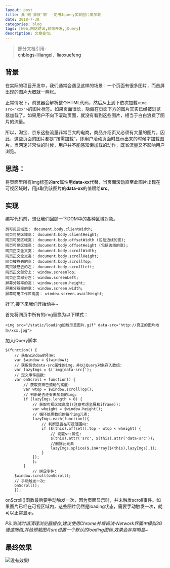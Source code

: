 ```yaml
---
layout: post
title: 此'懒'非彼'懒'--使用Jquery实现图片懒加载
date: 2018-7-30
categories: blog
tags: [Web,网站建设,前端开发,jQuery]
description: 文章金句。
---
```

>部分文档引用:  
[cnblogs-liliangel](https://www.cnblogs.com/liliangel/p/6122836.html)、[liaoxuefeng](https://www.liaoxuefeng.com/article/00151045553343934ba3bb4ed684623b1bf00488231d88d000)

## 背景

在实际的项目开发中，我们通常会遇见这样的场景：一个页面有很多图片，而首屏出现的图片大概就一两张。  

正常情况下，浏览器会解析整个HTML代码，然后从上到下依次加载```<img src="xxx">```的图片标签。如果页面很长，隐藏在页面下方的图片其实已经被浏览器加载了。如果用户不向下滚动页面，就没有看到这些图片，相当于白白浪费了图片的流量。

所以，淘宝、京东这些流量非常巨大的电商，商品介绍页又必须有大量的图片，因此，这些页面的图片都是“按需加载”，即用户滚动页面时显示出来的时候才加载图片。当网速非常快的时候，用户并不能感知懒加载的动作，既省流量又不影响用户浏览。

## 思路：
将页面里所有img标签的**src**属性用**data-xx**代替，当页面滚动直至此图片出现在可视区域时，用js取到该图片的**data-xx**的值赋给**src**。

## 实现

编写代码前，想让我们回顾一下DOM中的各种区域对象。

```
页可见区域宽： document.body.clientWidth;
网页可见区域高： document.body.clientHeight;
网页可见区域宽： document.body.offsetWidth (包括边线的宽);
网页可见区域高： document.body.offsetHeight (包括边线的宽);
网页正文全文宽： document.body.scrollWidth;
网页正文全文高： document.body.scrollHeight;
网页被卷去的高： document.body.scrollTop;
网页被卷去的左： document.body.scrollLeft;
网页正文部分上： window.screenTop;
网页正文部分左： window.screenLeft;
屏幕分辨率的高： window.screen.height;
屏幕分辨率的宽： window.screen.width;
屏幕可用工作区高度： window.screen.availHeight;
```

好了,接下来我们开始动手~  

首先将网页中所有的img替换为以下样式：
```
<img src="/static/loading加载示意图片.gif" data-src="http://真正的图片地址/xxx.jpg">
```

加入jQuery脚本
```
$(function() {
    // 获取window的引用:
    var $window = $(window);
    // 获取包含data-src属性的img，并以jQuery对象存入数组:
    var lazyImgs = $('img[data-src]');
    // 定义事件函数:
    var onScroll = function() {
        // 获取页面已滚动的高度:
        var wtop = $window.scrollTop();
        // 判断是否还有未加载的img:
        if (lazyImgs.length > 0) {
            // 获取可视区域高度((注意考虑全屏和iframe)):
            var wheight = $window.height();
            // 循环处理数组的每个img元素:
            lazyImgs.each(function(){
                // 判断是否在可视范围内:
                if ($(this).offset().top - wtop < wheight) {
                    // 设置src属性:
                    $(this).attr('src', $(this).attr('data-src'));
                    //删除此元素
                    lazyImgs.splice($.inArray($(this),lazyImgs),1);
                }
            });
            };
        }
            // 绑定事件:
    $window.scroll(onScroll);
    // 手动触发一次:
    onScroll();
    });
```
onScroll()函数最后要手动触发一次，因为页面显示时，并未触发scroll事件。如果图片已经在可视区域内，这些图片仍然是loading状态，需要手动触发一次，就可以正常显示。


*PS:测试时请清理浏览器缓存,建议使用Chrome并将调试-Network界面中模拟3G慢速网络,并给预载图片src设置一个默认的loading图标,效果会非常明显~*

## 最终效果
![没有效果!](http://wx3.sinaimg.cn/large/006WKNnMgy1ftsctn4v02g30jz0ak4qp.gif)










